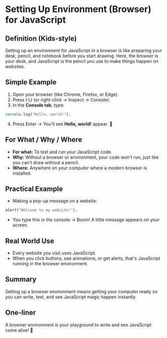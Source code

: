 # Setting Up Environment (Browser) for JavaScript

## Definition (Kids-style)
Setting up an environment for JavaScript in a browser is like preparing your desk, pencil, and notebook before you start drawing. Here, the browser is your desk, and JavaScript is the pencil you use to make things happen on websites.

## Simple Example
1. Open your browser (like Chrome, Firefox, or Edge).
2. Press `F12` (or right-click → Inspect → Console).
3. In the **Console tab**, type:

```javascript
console.log("Hello, world!");
```

4. Press Enter → You'll see **Hello, world!** appear. 🎉

## For What / Why / Where
* **For what:** To test and run your JavaScript code.
* **Why:** Without a browser or environment, your code won't run, just like you can't draw without a pencil.
* **Where:** Anywhere on your computer where a modern browser is installed.

## Practical Example
* Making a pop-up message on a website:

```javascript
alert("Welcome to my website!");
```

* You type this in the console → Boom! A little message appears on your screen.

## Real World Use
* Every website you visit uses JavaScript.
* When you click buttons, see animations, or get alerts, that's JavaScript running in the browser environment.

## Summary
Setting up a browser environment means getting your computer ready so you can write, test, and see JavaScript magic happen instantly.

## One-liner
A browser environment is your playground to write and see JavaScript come alive! 🌟

